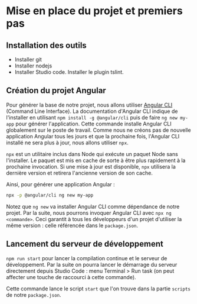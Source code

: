 # Mise en place du projet et premiers pas

## Installation des outils

- Installer git
- Installer nodejs
- Installer Studio code. Installer le plugin tslint.

## Création du projet Angular

Pour générer la base de notre projet, nous allons utiliser [Angular CLI](https://cli.angular.io/) (Command Line Interface). La documentation d'Angular CLI indique de l'installer en utilisant `npm install -g @angular/cli` puis de faire `ng new my-app` pour générer l'application. Cette commande installe Angular CLI globalement sur le poste de travail. Comme nous ne créons pas de nouvelle application Angular tous les jours et que la prochaine fois, l'Angular CLI installé ne sera plus à jour, nous allons utiliser `npx`.

`npx` est un utilitaire inclus dans Node qui exécute un paquet Node sans l'installer. Le paquet est mis en cache de sorte à être plus rapidement à la prochaine invocation. Si une mise à jour est disponible, `npx` utilisera la dernière version et retirera l'ancienne version de son cache.

Ainsi, pour générer une application Angular :
```sh
npx -p @angular/cli ng new my-app
```

Notez que `ng new` va installer Angular CLI comme dépendance de notre projet. Par la suite, nous pourrons invoquer Angular CLI avec `npx ng <commande>`. Ceci garantit à tous les développeurs d'un projet d'utiliser la même version : celle référencée dans le `package.json`.

## Lancement du serveur de développement

`npm run start` pour lancer la compilation continue et le serveur de développement.
Par la suite on pourra lancer le démarrage du serveur directement depuis Studio Code : menu Terminal > Run task (on peut affecter une touche de raccourci à cette commande).

Cette commande lance le script `start` que l'on trouve dans la partie `scripts` de notre `package.json`.
